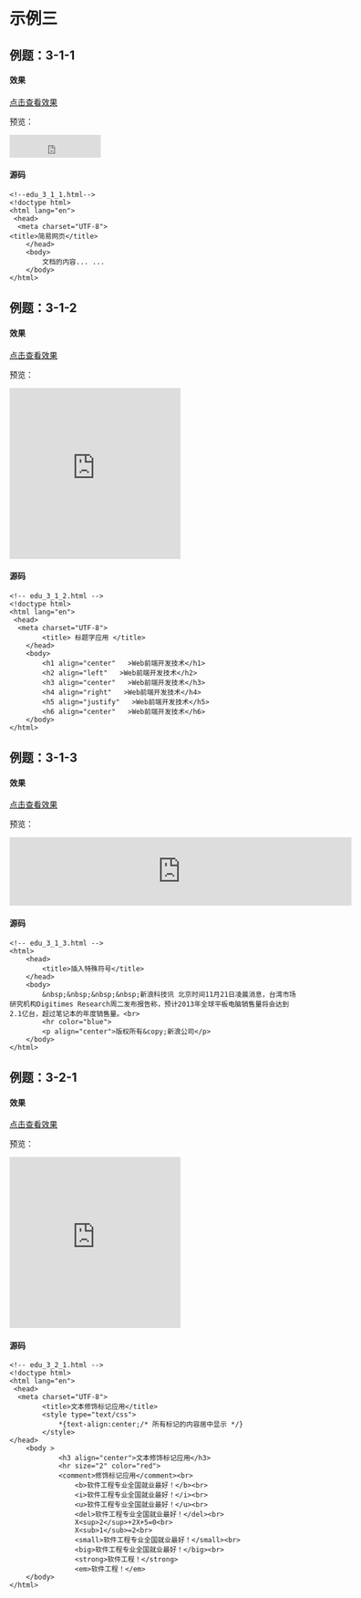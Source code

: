 # 示例三
## 例题：3-1-1
#### 效果
<a href="https://html.21df.tk/ch3/edu_3_1_1.html" target="view_window">点击查看效果</a>

预览：

<iframe src="https://html.21df.tk/ch3/edu_3_1_1.html" frameBorder="0" width="160" scrolling="no" height="40"></iframe>

#### 源码
```
<!--edu_3_1_1.html-->
<!doctype html>
<html lang="en">
 <head>
  <meta charset="UTF-8">
<title>简易网页</title>
	</head>
	<body>
		文档的内容... ...		
	</body>
</html>
```
## 例题：3-1-2
#### 效果
<a href="https://html.21df.tk/ch3/edu_3_1_2.html" target="view_window">点击查看效果</a>

预览：

<iframe src="https://html.21df.tk/ch3/edu_3_1_2.html" frameBorder="0" width="300" scrolling="no" height="300"></iframe>

#### 源码
```
<!-- edu_3_1_2.html -->
<!doctype html>
<html lang="en">
 <head>
  <meta charset="UTF-8">
    	<title> 标题字应用 </title>
    </head>
    <body>
    	<h1 align="center"   >Web前端开发技术</h1>
    	<h2 align="left"   >Web前端开发技术</h2>
    	<h3 align="center"   >Web前端开发技术</h3>
    	<h4 align="right"   >Web前端开发技术</h4>
    	<h5 align="justify"   >Web前端开发技术</h5>
    	<h6 align="center"   >Web前端开发技术</h6>
    </body>
</html>
```
## 例题：3-1-3
#### 效果
<a href="https://html.21df.tk/ch3/edu_3_1_3.html" target="view_window">点击查看效果</a>

预览：

<iframe src="https://html.21df.tk/ch3/edu_3_1_3.html" frameBorder="0" width="600" scrolling="no" height="120"></iframe>

#### 源码
```
<!-- edu_3_1_3.html -->
<html>
	<head>
		<title>插入特殊符号</title>
	</head>
	<body>
		&nbsp;&nbsp;&nbsp;&nbsp;新浪科技讯 北京时间11月21日凌晨消息，台湾市场研究机构Digitimes Research周二发布报告称，预计2013年全球平板电脑销售量将会达到2.1亿台，超过笔记本的年度销售量。<br>
		<hr color="blue">
		<p align="center">版权所有&copy;新浪公司</p>
	</body>
</html>
```
## 例题：3-2-1
#### 效果
<a href="https://html.21df.tk/ch3/edu_3_2_1.html" target="view_window">点击查看效果</a>

预览：

<iframe src="https://html.21df.tk/ch3/edu_3_2_1.html" frameBorder="0" width="300" scrolling="no" height="300"></iframe>

#### 源码
```
<!-- edu_3_2_1.html -->
<!doctype html>
<html lang="en">
 <head>
  <meta charset="UTF-8">
		<title>文本修饰标记应用</title>
		<style type="text/css">
			*{text-align:center;/* 所有标记的内容居中显示 */}
		</style>
</head>
	<body >			
			<h3 align="center">文本修饰标记应用</h3>
			<hr size="2" color="red">
			<comment>修饰标记应用</comment><br>
				<b>软件工程专业全国就业最好！</b><br>
				<i>软件工程专业全国就业最好！</i><br>
				<u>软件工程专业全国就业最好！</u><br>				
				<del>软件工程专业全国就业最好！</del><br>		
				X<sup>2</sup>+2X+5=0<br>
				X<sub>1</sub>=2<br>
				<small>软件工程专业全国就业最好！</small><br>
				<big>软件工程专业全国就业最好！</big><br>
				<strong>软件工程！</strong>
				<em>软件工程！</em>			
 	</body>
</html>
```
